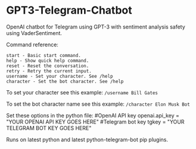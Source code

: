 # GPT3-Telegram-Chatbot
OpenAI chatbot for Telegram using GPT-3 with sentiment analysis safety using VaderSentiment.

Command reference:

```
start - Basic start command.
help - Show quick help command.
reset - Reset the conversation.
retry - Retry the current input.
username - Set your character. See /help
character - Set the bot character. See /help 
```

To set your character see this example:
```/username Bill Gates```

To set the bot character name see this example:
```/character Elon Musk Bot```


Set these options in the python file:
#OpenAI API key
openai.api_key = "YOUR OPENAI API KEY GOES HERE"
#Telegram bot key
tgkey = "YOUR TELEGRAM BOT KEY GOES HERE"

Runs on latest python and latest python-telegram-bot pip plugins.

